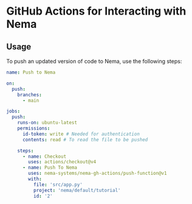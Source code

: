 # GitHub Actions for Interacting with Nema

## Usage

To push an updated version of code to Nema, use the following steps:

```yaml
name: Push to Nema

on:
  push:
    branches:
      - main

jobs:
  push:
    runs-on: ubuntu-latest
    permissions:
      id-token: write # Needed for authentication
      contents: read # To read the file to be pushed

    steps:
      - name: Checkout
        uses: actions/checkout@v4
      - name: Push To Nema
        uses: nema-systems/nema-gh-actions/push-function@v1
        with:
          file: 'src/app.py'
          project: 'nema/default/tutorial'
          id: '2'
```
